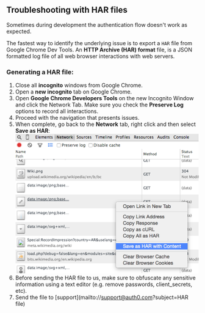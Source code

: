 ## Troubleshooting with HAR files

Sometimes during development the authentication flow doesn't work as expected.

The fastest way to identify the underlying issue is to export a `HAR` file from Google Chrome Dev Tools. An **HTTP Archive (HAR) format** file, is a JSON formatted log file of all web browser interactions with web servers.

### Generating a HAR file:

1.  Close all __incognito__ windows from Google Chrome.
2.  Open a __new incognito__ tab on Google Chrome.
3.  Open __Google Chrome Developers Tools__ on the new Incognito Window and click the Network Tab. Make sure you check the __Preserve Log__ options to record all interactions.
4.  Proceed with the navigation that presents issues.
5.  When complete, go back to the __Network__ tab, right click and then select **Save as HAR**: ![docs/img/ss-2015-01-19T11-32-15.png](/media/articles/har/ss-2015-01-19T11-32-15.png)
6.  Before sending the HAR file to us, make sure to obfuscate any sensitive information using a text editor (e.g. remove passwords, client_secrets, etc).
7.  Send the file to [support](mailto://support@auth0.com?subject=HAR file)
